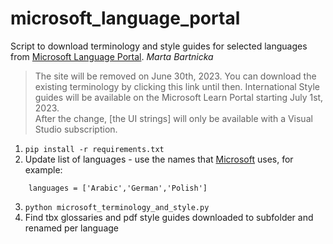 # microsoft_language_portal

Script to download terminology and style guides for selected languages from [Microsoft Language Portal](https://www.microsoft.com/en-us/language). 
*Marta Bartnicka*


> The site will be removed on June 30th, 2023. You can download the existing terminology by clicking this link until then. International Style guides will be available on the Microsoft Learn Portal starting July 1st, 2023.  
After the change, [the UI strings] will only be available with a Visual Studio subscription.


1. `pip install -r requirements.txt`
2. Update list of languages - use the names that [Microsoft](https://www.microsoft.com/en-us/language/) uses, for example: 
```
    languages = ['Arabic','German','Polish']
```
3. `python microsoft_terminology_and_style.py`
4. Find tbx glossaries and pdf style guides downloaded to subfolder and renamed per language
